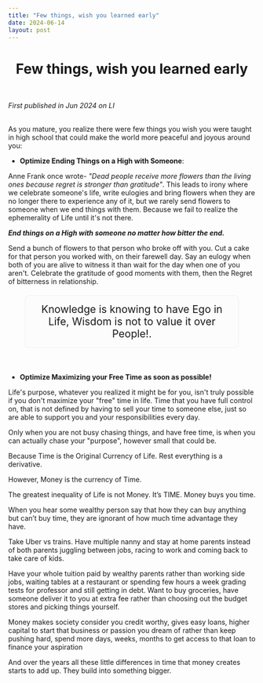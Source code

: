```yaml
---
title: "Few things, wish you learned early"
date: 2024-06-14
layout: post
---
```


<div align="center">
  <h1><strong>Few things, wish you learned early</strong></h1>
</div>

<br> <!-- Adds extra spacing -->

*First published in Jun 2024 on LI*<br><br>


As you mature, you realize there were few things you wish you were taught in high school that could make the world more peaceful and joyous around you:

- **Optimize Ending Things on a High with Someone**:

 Anne Frank once wrote- *"Dead people receive more flowers than the living 
 ones because regret is stronger than gratitude"*. This leads to irony where we 
 celebrate someone's life, write eulogies and bring flowers when they are no 
 longer there to experience any of it, but we rarely send flowers to someone
 when we end things with them. Because we fail to realize the 
 ephemerality of Life until it's not there.

 ***End things on a High with someone no matter how bitter the end.***
 
 Send a bunch of flowers to that person who broke off with you. Cut a cake for that 
 person you worked with, on their farewell day. Say an eulogy when both of 
 you are alive to witness it than wait for the day when one of you aren't. 
 Celebrate the gratitude of good moments with them, then the Regret of 
 bitterness in relationship.

 <div style="text-align: center; font-size: 1.5em; padding: 15px; border-radius: 8px; background-color: #fcfcfc; border: 1px solid #eee; width: 80%; margin: 20px auto;">
     Knowledge is knowing to have Ego in Life, Wisdom is not to value it over 
     People!.
</div><br> 


- **Optimize Maximizing your Free Time as soon as possible!**

 Life's purpose, whatever you realized it might be for you, isn't truly possible if
 you don't maximize your "free" time in life. Time that you have full control
 on, that is not defined by having to sell your time to someone else, just so 
 are able to support you and your responsibilities every day.

 Only when you are not busy chasing things, and have free time, is when you
 can actually chase your "purpose", however small that could be. 

 Because Time is the Original Currency of Life. Rest everything is a derivative.

 However, Money is the currency of Time. 
 
 The greatest inequality of Life is not Money. It’s TIME. Money buys you time. 

 When you hear some wealthy person say that how they can buy anything but 
 can’t buy time, they are ignorant of how much time advantage they have. 

 Take Uber vs trains. Have multiple nanny and stay at home parents instead of 
 both parents juggling between jobs, racing to work and coming back to take 
 care of kids.
 
 Have your whole tuition paid by wealthy parents rather than working side jobs, 
 waiting tables at a restaurant or spending few hours a week grading tests for 
 professor and still getting in debt. Want to buy groceries, have someone 
 deliver it to you at extra fee rather than choosing out the budget stores and 
 picking things yourself.

 Money makes society consider you credit worthy, gives easy loans, higher 
 capital to start that business or passion you dream of rather than keep 
 pushing hard, spend more days, weeks, months to get access to that loan to 
 finance your aspiration

 And over the years all these little differences in time that money creates starts 
 to add up. They build into something bigger.